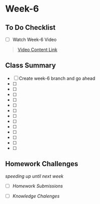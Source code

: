# Week-6

## To Do Checklist

- [ ] Watch Week-6 Video

> [Video Content Link](videocontent/video_content_week6.md)

## Class Summary

- [ ] Create week-6 branch and go ahead 
- [ ] 
- [ ] 
- [ ]
- [ ]
- [ ]
- [ ]
- [ ]
- [ ]
- [ ]
- [ ]
- [ ]
- [ ]
- [ ]

## Homework Challenges
*speeding up until next week*

- [ ] *Homework Submissions*

- [ ] *Knowledge Chalenges*
